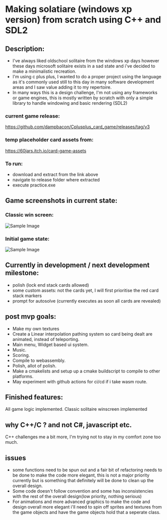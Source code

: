 # Making solatiare (windows xp version) from scratch using C++ and SDL2

## Description:
- I've always liked oldschool solitaire from the windows xp days however these days microsoft solitaire exists in a sad state and i've decided to make a minimalistic recreation.
- I'm using c plus plus, I wanted to do a proper project using the language as it's commonly used still to this day in many software development areas and I saw value adding it to my repertoire.
- In many ways this is a design challenge, I'm not using any frameworks or game engines, this is mostly written by scratch with only a simple library to handle windowing and basic rendering (SDL2)


### current game release:
https://github.com/dampbacon/Cplusplus_card_game/releases/tag/v3

### temp placeholder card assets from:
https://60jars.itch.io/card-game-assets

### To run:
- download and extract from the link above
- navigate to release folder where extracted
- execute practice.exe

## Game screenshots in current state:
### Classic win screen:
![Sample Image](https://i.imgur.com/o2tZxld.png)
### Initial game state:
![Sample Image](https://i.imgur.com/qEZTkVo.png)

## Currently in development / next development milestone:
 - polish (lock end stack cards allowed)
 - some custom assets: not the cards yet, I will first prioritise the red card stack markers
 - prompt for autosolve (currently executes as soon all cards are revealed)


## post mvp goals:
- Make my own textures
- Create a Linear interpolation pathing system so card being dealt are animated, instead of teleporting.
- Main menu, Widget based ui system.
- Music.
- Scoring.
- Compile to webassembly.
- Polish, allot of polish.
- Make a cmakelists and setup up a cmake buildscript to compile to other platforms.
- May experiment with github actions for ci/cd if i take wasm route.


## Finished features:
All game logic implemented.
Classic solitaire winscreen implemented


## why C++/C ? and not C#, javascript etc.
C++ challenges me a bit more, I'm trying not to stay in my comfort zone too much.

## issues
- some functions need to be spun out and a fair bit of refactoring needs to be done to make the code more elegant, this is not a major priority currently but is something that definitely will be done to clean up the overall design.
- Some code doesn't follow convention and some has inconsistencies with the rest of the overall design(low priority, nothing serious)
- For animations and more advanced graphics to make the code and design overall more elegant i'll need to spin off sprites and textures from the game objects and have the game objects hold that a seperate class. 
